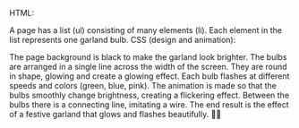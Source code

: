 HTML:

A page has a list (ul) consisting of many elements (li).
Each element in the list represents one garland bulb.
CSS (design and animation):

The page background is black to make the garland look brighter.
The bulbs are arranged in a single line across the width of the screen.
They are round in shape, glowing and create a glowing effect.
Each bulb flashes at different speeds and colors (green, blue, pink).
The animation is made so that the bulbs smoothly change brightness, creating a flickering effect.
Between the bulbs there is a connecting line, imitating a wire.
The end result is the effect of a festive garland that glows and flashes beautifully. 🎄✨
